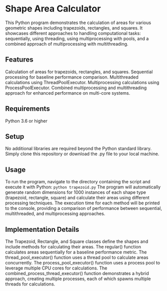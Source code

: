 # Shape Area Calculator

This Python program demonstrates the calculation of areas for various geometric shapes including trapezoids, rectangles, and squares. It showcases different approaches to handling computational tasks: sequentially, using threading, using multiprocessing with pools, and a combined approach of multiprocessing with multithreading.

## Features
Calculation of areas for trapezoids, rectangles, and squares.
Sequential processing for baseline performance comparison.
Multithreaded calculations using ThreadPoolExecutor.
Multiprocessing calculations using ProcessPoolExecutor.
Combined multiprocessing and multithreading approach for enhanced performance on multi-core systems.

## Requirements
Python 3.6 or higher

## Setup
No additional libraries are required beyond the Python standard library. Simply clone this repository or download the .py file to your local machine.

## Usage
To run the program, navigate to the directory containing the script and execute it with Python:
  ` python trapezoid.py
  `
The program will automatically generate random dimensions for 1000 instances of each shape type (trapezoid, rectangle, square) and calculate their areas using different processing techniques. The execution time for each method will be printed to the console, providing a comparison of performance between sequential, multithreaded, and multiprocessing approaches.

## Implementation Details
The Trapezoid, Rectangle, and Square classes define the shapes and include methods for calculating their areas.
The regular() function calculates areas sequentially for a baseline performance metric.
The thread_pool_executor() function uses a thread pool to calculate areas concurrently.
The process_pool_executor() function uses a process pool to leverage multiple CPU cores for calculations.
The combined_process_thread_executor() function demonstrates a hybrid approach, creating multiple processes, each of which spawns multiple threads for calculations.
